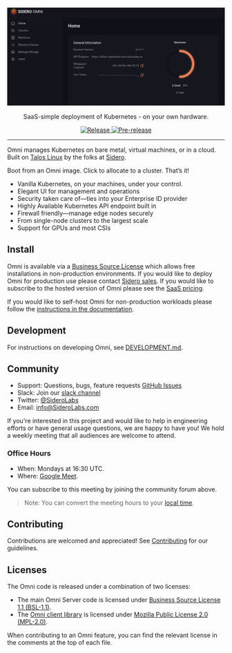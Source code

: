 <!-- markdownlint-disable first-line-heading sentences-per-line -->

![Omni screenshot](docs/img/omni.png)

<p align="center">
  <p align="center">SaaS-simple deployment of Kubernetes - on your own hardware.</p>
  <p align="center">
    <a href="https://github.com/siderolabs/omni/releases/latest">
      <img alt="Release" src="https://img.shields.io/github/release/siderolabs/omni.svg?logo=github&logoColor=white&style=flat-square">
    </a>
    <a href="https://github.com/siderolabs/omni/releases/latest">
      <img alt="Pre-release" src="https://img.shields.io/github/release-pre/siderolabs/omni.svg?label=pre-release&logo=GitHub&logoColor=white&style=flat-square">
    </a>
  </p>
</p>

---

Omni manages Kubernetes on bare metal, virtual machines, or in a cloud.
Built on [Talos Linux](https://talos.dev) by the folks at [Sidero](https://siderolabs.com).

Boot from an Omni image. Click to allocate to a cluster. That’s it!

- Vanilla Kubernetes, on your machines, under your control.
- Elegant UI for management and operations
- Security taken care of—ties into your Enterprise ID provider
- Highly Available Kubernetes API endpoint built in
- Firewall friendly—manage edge nodes securely
- From single-node clusters to the largest scale
- Support for GPUs and most CSIs

## Install

Omni is available via a [Business Source License](LICENSE) which allows free installations in non-production environments. If you would like to deploy Omni for production use please contact [Sidero sales](mailto:sales@siderolabs.com). If you would like to subscribe to the hosted version of Omni please see the [SaaS pricing](https://www.siderolabs.com/pricing/).

If you would like to self-host Omni for non-production workloads please follow the [instructions in the documentation](https://omni.siderolabs.com/docs/how-to-guides/how-to-deploy-omni-on-prem/).

## Development

For instructions on developing Omni, see [DEVELOPMENT.md](DEVELOPMENT.md).

## Community

- Support: Questions, bugs, feature requests [GitHub Issues](https://github.com/siderolabs/omni/issues)
- Slack: Join our [slack channel](https://slack.dev.talos-systems.io)
- Twitter: [@SideroLabs](https://twitter.com/SideroLabs)
- Email: [info@SideroLabs.com](mailto:info@SideroLabs.com)

If you're interested in this project and would like to help in engineering efforts or have general usage questions, we are happy to have you!
We hold a weekly meeting that all audiences are welcome to attend.

### Office Hours

- When: Mondays at 16:30 UTC.
- Where: [Google Meet](https://meet.google.com/day-pxhv-zky).

You can subscribe to this meeting by joining the community forum above.

> Note: You can convert the meeting hours to your [local time](https://everytimezone.com/s/599e61d6).

## Contributing

Contributions are welcomed and appreciated!
See [Contributing](CONTRIBUTING.md) for our guidelines.

## Licenses

The Omni code is released under a combination of two licenses:

- The main Omni Server code is licensed under [Business Source License 1.1 (BSL-1.1)](LICENSE).
- The [Omni client library](client) is licensed under [Mozilla Public License 2.0 (MPL-2.0)](client/LICENSE).

When contributing to an Omni feature, you can find the relevant license in the comments at the top of each file.
